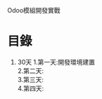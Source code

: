Odoo模組開發實戰
# 目錄
 1. 30天
    1.第一天:開發環境建置
    <br/>
    2.第二天:
    <br/>
    3.第三天:
    <br/>
    4.第四天:
 
 
